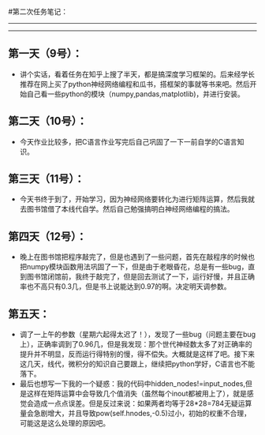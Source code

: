 #第二次任务笔记：
***
***
## 第一天（9号）：
* 讲个实话，看着任务在知乎上搜了半天，都是搞深度学习框架的。后来经学长推荐在网上买了python神经网络编程和瓜书，搭框架的事就等书来吧。然后开始自己看一些python的模块（numpy,pandas,matplotlib)，并进行安装。
## 第二天（10号）：
* 今天作业比较多，把C语言作业写完后自己巩固了一下一前自学的C语言知识。
## 第三天（11号）：
* 今天书终于到了，开始学习，因为神经网络要转化为进行矩阵运算，然后我就去图书馆借了本线代自学。然后自己勉强搞明白神经网络编程的搞法。
## 第四天（12号）：
* 晚上在图书馆把程序敲完了，但是也遇到了一些问题，首先在敲程序的时候也把numpy模块函数用法巩固了一下，但是由于老眼昏花，总是有一些bug，直到图书馆闭馆前，我终于敲完了，但是回去测试了一下，运行好慢，并且正确率也不高只有0.3几，但是书上说能达到0.97的啊。决定明天调参数。
## 第五天：
* 调了一上午的参数（星期六起得太迟了！），发现了一些bug（问题主要在bug上），正确率调到了0.96几，但是我发现：那个世代神经数太多了对正确率的提升并不明显，反而运行得特别的慢，得不偿失。大概就是这样了吧。接下来这几天，线代，微积分的知识自己要跟上，继续把python学好，C语言也不能落下。
* 最后也想写一下我的一个疑惑：我的代码中hidden_nodes!=input_nodes,但是这样在矩阵运算中会导致几个值消失（虽然每个inout都被用上了），就是感觉会造成一点点误差。但是反过来说：如果两者均等于28*28=784无疑运算量会急剧增大，并且导致pow(self.hnodes,-0.5)过小，初始的权重不合理，可能这是这么处理的原因吧。
